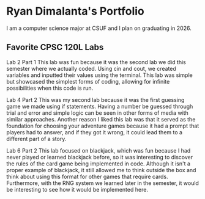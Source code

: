 
# Ryan Dimalanta's Portfolio

I am a computer science major at CSUF and I plan on graduating in 2026.

## Favorite CPSC 120L Labs

Lab 2 Part 1
This lab was fun because it was the second lab we did this semester where we actually coded. Using cin and cout, we created variables and inputted their values using the terminal. This lab was simple but showcased the simplest forms of coding, allowing for infinite possibilities when this code is run. 

Lab 4 Part 2
This was my second lab because it was the first guessing game we made using if statements. Having a number be guessed through trial and error and simple logic can be seen in other forms of media with similar approaches. Another reason I liked this lab was that it served as the foundation for choosing your adventure games because it had a prompt that players had to answer, and if they got it wrong, it could lead them to a different part of a story.

Lab 6 Part 2
This lab focused on blackjack, which was fun because I had never played or learned blackjack before, so it was interesting to discover the rules of the card game being implemented in code. Although it isn't a proper example of blackjack, it still allowed me to think outside the box and think about using this format for other games that require cards. Furthermore, with the RNG system we learned later in the semester, it would be interesting to see how it would be implemented here.